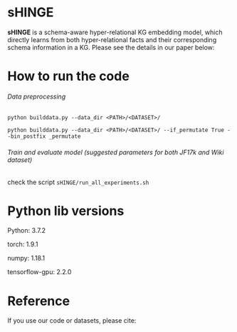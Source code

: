 # sHINGE
**sHINGE** is a schema-aware hyper-relational KG embedding model, which directly learns from both hyper-relational facts and their corresponding schema information in a KG. Please see the details in our paper below:
# How to run the code 
###### Data preprocessing
```
python builddata.py --data_dir <PATH>/<DATASET>/

python builddata.py --data_dir <PATH>/<DATASET>/ --if_permutate True --bin_postfix _permutate
```
###### Train and evaluate model (suggested parameters for both JF17k and Wiki dataset)
check the script `sHINGE/run_all_experiments.sh`

# Python lib versions
Python: 3.7.2

torch: 1.9.1

numpy: 1.18.1

tensorflow-gpu: 2.2.0

# Reference
If you use our code or datasets, please cite:
